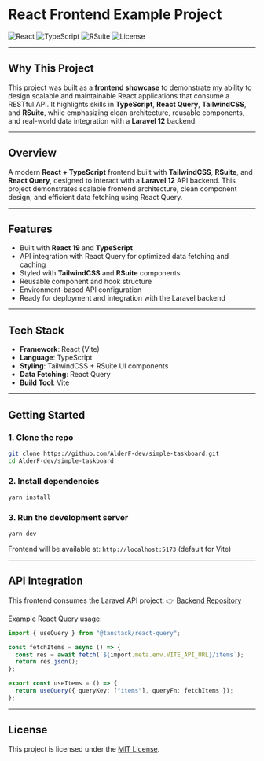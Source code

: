 # React Frontend Example Project

![React](https://img.shields.io/badge/React-19.x-61dafb?logo=react&logoColor=white)
![TypeScript](https://img.shields.io/badge/TypeScript-5.x-3178c6?logo=typescript&logoColor=white)
![RSuite](https://img.shields.io/badge/RSuite-5.x-ff6f61?logo=rsuite&logoColor=white)
![License](https://img.shields.io/badge/license-MIT-green)

---

## Why This Project

This project was built as a **frontend showcase** to demonstrate my ability to design scalable and maintainable React applications that consume a RESTful API.
It highlights skills in **TypeScript**, **React Query**, **TailwindCSS**, and **RSuite**, while emphasizing clean architecture, reusable components, and real-world data integration with a **Laravel 12** backend.

---

## Overview

A modern **React + TypeScript** frontend built with **TailwindCSS**, **RSuite**, and **React Query**, designed to interact with a **Laravel 12** API backend.
This project demonstrates scalable frontend architecture, clean component design, and efficient data fetching using React Query.

---

## Features

- Built with **React 19** and **TypeScript**
- API integration with React Query for optimized data fetching and caching
- Styled with **TailwindCSS** and **RSuite** components
- Reusable component and hook structure
- Environment-based API configuration
- Ready for deployment and integration with the Laravel backend

---

## Tech Stack

- **Framework**: React (Vite)
- **Language**: TypeScript
- **Styling**: TailwindCSS + RSuite UI components
- **Data Fetching**: React Query
- **Build Tool**: Vite

---

## Getting Started

### 1. Clone the repo

```bash
git clone https://github.com/AlderF-dev/simple-taskboard.git
cd AlderF-dev/simple-taskboard
```

### 2. Install dependencies

```bash
yarn install
```

### 3. Run the development server

```bash
yarn dev
```

Frontend will be available at:
`http://localhost:5173` (default for Vite)

---

## API Integration

This frontend consumes the Laravel API project:
👉 [Backend Repository](https://github.com/AlderF-dev/simple-taskboard-api)

Example React Query usage:

```ts
import { useQuery } from "@tanstack/react-query";

const fetchItems = async () => {
  const res = await fetch(`${import.meta.env.VITE_API_URL}/items`);
  return res.json();
};

export const useItems = () => {
  return useQuery({ queryKey: ["items"], queryFn: fetchItems });
};
```

---

## License

This project is licensed under the [MIT License](LICENSE).
